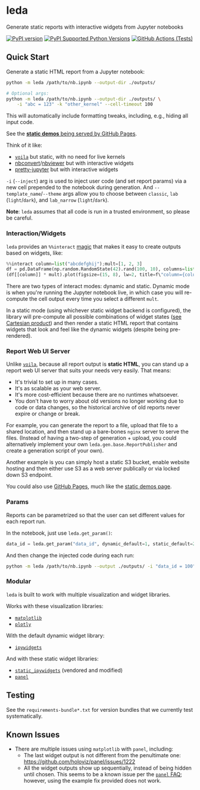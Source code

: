 # leda

Generate static reports with interactive widgets from Jupyter notebooks

[![PyPI version](https://badge.fury.io/py/leda.svg)](https://badge.fury.io/py/leda)
[![PyPI Supported Python Versions](https://img.shields.io/pypi/pyversions/leda.svg)](https://pypi.python.org/pypi/leda/)
[![GitHub Actions (Tests)](https://github.com/ansatzcapital/leda/workflows/Test/badge.svg)](https://github.com/ansatzcapital/leda)

## Quick Start

Generate a static HTML report from a Jupyter notebook:

```bash
python -m leda /path/to/nb.ipynb --output-dir ./outputs/

# Optional args:
python -m leda /path/to/nb.ipynb --output-dir ./outputs/ \
    -i "abc = 123" -k "other_kernel" --cell-timeout 100
```

This will automatically include formatting tweaks, including, e.g., hiding all input code.

See the [**static demos** being served by GitHub Pages](https://ansatzcapital.github.io/leda/leda/tests/integration/refs/).

Think of it like:
- [`voila`](https://voila.readthedocs.io/en/stable/using.html) but static, with no need for live kernels
- [nbconvert](https://github.com/jupyter/nbconvert)/[nbviewer](https://nbviewer.org/) but with interactive widgets
- [pretty-jupyter](https://github.com/JanPalasek/pretty-jupyter) but with interactive widgets

`-i` (`--inject`) arg is used to inject user code (and set report params) via a new cell prepended to the notebook during generation.
And `--template_name`/`--theme` args allow you to choose between `classic`, `lab` (`light`/`dark`), and `lab_narrow` (`light`/`dark`).

**Note**: `leda` assumes that all code is run in a trusted environment, so please be careful.

### Interaction/Widgets

`leda` provides an `%%interact` [magic](https://ipython.readthedocs.io/en/stable/interactive/magics.html)
that makes it easy to create outputs based on widgets, like:

```python
%%interact column=list("abcdefghij");mult=[1, 2, 3]
df = pd.DataFrame(np.random.RandomState(42).rand(100, 10), columns=list("abcdefghij"))
(df[[column]] * mult).plot(figsize=(15, 8), lw=2, title=f\"column={column!r}, mult={mult}\")
```

There are two types of interact modes: dynamic and static. Dynamic mode is when you're running the Jupyter notebook
live, in which case you will re-compute the cell output every time you select a different `mult`.

In a static mode (using whichever static widget backend is configured), the library will pre-compute
all possible combinations of widget states ([see Cartesian product](https://en.wikipedia.org/wiki/Cartesian_product))
and then render a static HTML report that contains widgets that look and feel like the dynamic widgets
(despite being pre-rendered).

### Report Web UI Server

Unlike [`voila`](https://voila.readthedocs.io/en/stable/using.html), because all report output is **static HTML**,
you can stand up a report web UI server that suits your needs very easily. That means:
- It's trivial to set up in many cases.
- It's as scalable as your web server.
- It's more cost-efficient because there are no runtimes whatsoever.
- You don't have to worry about old versions no longer working due to code or data changes, so the historical
archive of old reports never expire or change or break.

For example, you can generate the report to a file, upload that file to a shared location, and then stand
up a bare-bones `nginx` server to serve the files. (Instead of having a two-step of generation + upload,
you could alternatively implement your own `leda.gen.base.ReportPublisher` and create a generation script of your own).

Another example is you can simply host a static S3 bucket, enable website hosting and then either use S3 as a web server publically or via locked down S3 endpoint.

You could also use [GitHub Pages](https://pages.github.com), much like the [static demos page](https://ansatzcapital.github.io/leda/leda/tests/integration/refs/).

### Params

Reports can be parametrized so that the user can set different values for each report run.

In the notebook, just use `leda.get_param()`:

```python
data_id = leda.get_param("data_id", dynamic_default=1, static_default=2)
```

And then change the injected code during each run:

```bash
python -m leda /path/to/nb.ipynb --output ./outputs/ -i "data_id = 100"
```

### Modular

`leda` is built to work with multiple visualization and widget libraries.

Works with these visualization libraries:
- [`matplotlib`](https://matplotlib.org/)
- [`plotly`](https://plotly.com/python/)

With the default dynamic widget library:
- [`ipywidgets`](https://ipywidgets.readthedocs.io/en/stable/)

And with these static widget libraries:
- [`static_ipywidgets`](https://github.com/jakevdp/ipywidgets-static) (vendored and modified)
- [`panel`](https://panel.holoviz.org/)

## Testing

See the `requirements-bundle*.txt` for version bundles that we currently test systematically.

## Known Issues

- There are multiple issues using `matplotlib` with `panel`, including:
  - The last widget output is not different from the penultimate one: https://github.com/holoviz/panel/issues/1222
  - All the widget outputs show up sequentially, instead of being hidden until chosen. This seems to be a known issue per the [`panel` FAQ](https://panel.holoviz.org/FAQ.html); however, using the example fix provided does not work.
